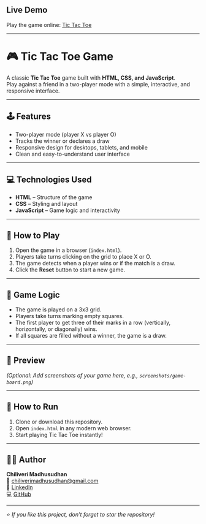 ## Live Demo
Play the game online: [Tic Tac Toe](https://madhusudhanch.github.io/tic-tac-toe/)

---

# 🎮 Tic Tac Toe Game

A classic **Tic Tac Toe** game built with **HTML, CSS, and JavaScript**.  
Play against a friend in a two-player mode with a simple, interactive, and responsive interface.

---

## 🕹️ Features
- Two-player mode (player X vs player O)  
- Tracks the winner or declares a draw  
- Responsive design for desktops, tablets, and mobile  
- Clean and easy-to-understand user interface  

---

## 💻 Technologies Used
- **HTML** – Structure of the game  
- **CSS** – Styling and layout  
- **JavaScript** – Game logic and interactivity  

---

## 🚀 How to Play
1. Open the game in a browser (`index.html`).  
2. Players take turns clicking on the grid to place X or O.  
3. The game detects when a player wins or if the match is a draw.  
4. Click the **Reset** button to start a new game.  

---

## 🧠 Game Logic
- The game is played on a 3x3 grid.  
- Players take turns marking empty squares.  
- The first player to get three of their marks in a row (vertically, horizontally, or diagonally) wins.  
- If all squares are filled without a winner, the game is a draw.  

---

## 📸 Preview
*(Optional: Add screenshots of your game here, e.g., `screenshots/game-board.png`)*

---

## 📂 How to Run
1. Clone or download this repository.  
2. Open `index.html` in any modern web browser.  
3. Start playing Tic Tac Toe instantly!  

---

## 👨‍💻 Author
**Chiliveri Madhusudhan**  
📧 [chiliverimadhusudhan@gmail.com](mailto:chiliverimadhusudhan@gmail.com)  
🔗 [LinkedIn](https://www.linkedin.com/in/madhusudhan-ch-a6aa55313/)  
💻 [GitHub](https://github.com/madhusudhanch)

---

⭐ *If you like this project, don’t forget to star the repository!*
